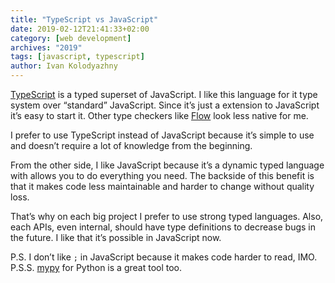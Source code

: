 ```yaml
---
title: "TypeScript vs JavaScript"
date: 2019-02-12T21:41:33+02:00
category: [web development]
archives: "2019"
tags: [javascript, typescript]
author: Ivan Kolodyazhny
---
```


[TypeScript](https://www.typescriptlang.org/) is a typed superset of
JavaScript. I like this language for it type system over “standard” JavaScript.
Since it’s just a extension to JavaScript it’s easy to start it. Other type
checkers like [Flow](https://flow.org/) look less native for me.

I prefer to use TypeScript instead of JavaScript because it’s simple to use and
doesn’t require a lot of knowledge from the beginning.

From the other side, I like JavaScript because it’s a dynamic typed language
with allows you to do everything you need. The backside of this benefit is that
it makes code less maintainable and harder to change without quality loss.

That’s why on each big project I prefer to use strong typed languages. Also,
each APIs, even internal, should have type definitions to decrease bugs in the
future. I like that it’s possible in JavaScript now.

P.S. I don’t like `;` in JavaScript because it makes code harder to read, IMO.
P.S.S. [mypy](http://mypy-lang.org/) for Python is a great tool too.
